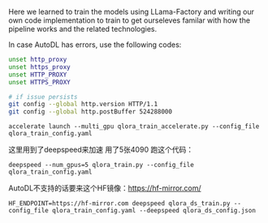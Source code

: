 Here we learned to train the models using LLama-Factory and writing our own code implementation to train to get ourseleves familar with how the pipeline works and the related technologies.


In case AutoDL has errors, use the following codes:
```bash
unset http_proxy
unset https_proxy
unset HTTP_PROXY
unset HTTPS_PROXY

# if issue persists
git config --global http.version HTTP/1.1
git config --global http.postBuffer 524288000
```


```
accelerate launch --multi_gpu qlora_train_accelerate.py --config_file qlora_train_config.yaml
```

这里用到了deepspeed来加速 用了5张4090 跑这个代码：
```
deepspeed --num_gpus=5 qlora_train.py --config_file qlora_train_config.yaml
```
AutoDL不支持的话要来这个HF镜像：https://hf-mirror.com/
```
HF_ENDPOINT=https://hf-mirror.com deepspeed qlora_ds_train.py --config_file qlora_train_config.yaml --deepspeed qlora_ds_config.json
```
